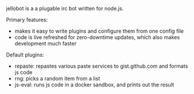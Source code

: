 jellobot is a a plugable irc bot written for node.js.

Primary features:

- makes it easy to write plugins and configure them from one config file
- code is live refreshed for zero-downtime updates, which also makes development much faster

Default plugins:

- repaste: repastes various paste services to gist.github.com and formats js code
- rng: picks a random item from a list
- js-eval: runs js code in a docker sandbox, and prints out the result

